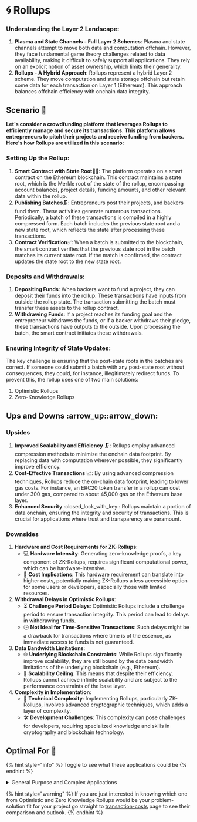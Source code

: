 # 🌀 Rollups



### **Understanding the Layer 2 Landscape:**

1. **Plasma and State Channels - Full Layer 2 Schemes**: Plasma and state channels attempt to move both data and computation offchain. However, they face fundamental game theory challenges related to data availability, making it difficult to safely support all applications. They rely on an explicit notion of asset ownership, which limits their generality.
2. **Rollups - A Hybrid Approach**: Rollups represent a hybrid Layer 2 scheme. They move computation and state storage offchain but retain some data for each transaction on Layer 1 (Ethereum). This approach balances offchain efficiency with onchain data integrity.



## Scenario 🌟

**Let's consider a crowdfunding platform that leverages Rollups to efficiently manage and secure its transactions. This platform allows entrepreneurs to pitch their projects and receive funding from backers. Here's how Rollups are utilized in this scenario:**

### **Setting Up the Rollup:**

1. **Smart Contract with State Root**📜🌳: The platform operates on a smart contract on the Ethereum blockchain. This contract maintains a state root, which is the Merkle root of the state of the rollup, encompassing account balances, project details, funding amounts, and other relevant data within the rollup.
2. **Publishing Batches**🗜️: Entrepreneurs post their projects, and backers fund them. These activities generate numerous transactions. Periodically, a batch of these transactions is compiled in a highly compressed form. Each batch includes the previous state root and a new state root, which reflects the state after processing these transactions.
3. **Contract Verification**✅: When a batch is submitted to the blockchain, the smart contract verifies that the previous state root in the batch matches its current state root. If the match is confirmed, the contract updates the state root to the new state root.

### **Deposits and Withdrawals:**

1. **Depositing Funds**: When backers want to fund a project, they can deposit their funds into the rollup. These transactions have inputs from outside the rollup state. The transaction submitting the batch must transfer these assets to the rollup contract.
2. **Withdrawing Funds**: If a project reaches its funding goal and the entrepreneur withdraws the funds, or if a backer withdraws their pledge, these transactions have outputs to the outside. Upon processing the batch, the smart contract initiates these withdrawals.

### **Ensuring Integrity of State Updates:**

The key challenge is ensuring that the post-state roots in the batches are correct. If someone could submit a batch with any post-state root without consequences, they could, for instance, illegitimately redirect funds. To prevent this, the rollup uses one of two main solutions:&#x20;

1. Optimistic Rollups
2. Zero-Knowledge Rollups



## Ups and Downs :arrow\_up::arrow\_down:

### Upsides

1. **Improved Scalability and Efficiency** 🗜️: Rollups employ advanced compression methods to minimize the onchain data footprint. By replacing data with computation wherever possible, they significantly improve efficiency.
2. **Cost-Effective Transactions** 📈: By using advanced compression techniques, Rollups reduce the on-chain data footprint, leading to lower gas costs. For instance, an ERC20 token transfer in a rollup can cost under 300 gas, compared to about 45,000 gas on the Ethereum base layer.
3. **Enhanced Security** :closed\_lock\_with\_key:: Rollups maintain a portion of data onchain, ensuring the integrity and security of transactions. This is crucial for applications where trust and transparency are paramount.

### Downsides

1. **Hardware and Cost Requirements for ZK-Rollups**:&#x20;
   * 💻 **Hardware Intensity**: Generating zero-knowledge proofs, a key component of ZK-Rollups, requires significant computational power, which can be hardware-intensive.
   * 💸 **Cost Implications**: This hardware requirement can translate into higher costs, potentially making ZK-Rollups a less accessible option for some users or developers, especially those with limited resources.
2. **Withdrawal Delays in Optimistic Rollups**:&#x20;
   * ⏳ **Challenge Period Delays**: Optimistic Rollups include a challenge period to ensure transaction integrity. This period can lead to delays in withdrawing funds.
   * 🕒 **Not Ideal for Time-Sensitive Transactions**: Such delays might be a drawback for transactions where time is of the essence, as immediate access to funds is not guaranteed.
3. **Data Bandwidth Limitations**:&#x20;
   * 🌐 **Underlying Blockchain Constraints**: While Rollups significantly improve scalability, they are still bound by the data bandwidth limitations of the underlying blockchain (e.g., Ethereum).
   * 🚧 **Scalability Ceiling**: This means that despite their efficiency, Rollups cannot achieve infinite scalability and are subject to the performance constraints of the base layer.
4. **Complexity in Implementation**:&#x20;
   * 🧠 **Technical Complexity**: Implementing Rollups, particularly ZK-Rollups, involves advanced cryptographic techniques, which adds a layer of complexity.
   * 🛠️ **Development Challenges**: This complexity can pose challenges for developers, requiring specialized knowledge and skills in cryptography and blockchain technology.

## Optimal For 🎯

{% hint style="info" %}
Toggle to see what these applications could be
{% endhint %}

<details>

<summary>General Purpose and Complex Applications</summary>



1. **DeFi Applications**: In the decentralized finance (DeFi) space, Rollups can be particularly useful. They provide the necessary scalability to handle complex financial transactions and interactions, such as trading, lending, and borrowing, while ensuring security and data integrity.
2. **NFT Marketplaces**: For Non-Fungible Token (NFT) platforms, Rollups offer an efficient way to manage a high volume of minting, buying, and selling activities. They reduce the gas costs associated with these transactions, making NFT trading more accessible.
3. **Smart Contract Execution**: Rollups are well-suited for applications that require complex smart contract interactions. By offloading computation offchain, they allow for more complex and computationally intensive contracts to be executed more efficiently than on the main chain.
4. **Cross-Chain Interactions**: For applications that require interactions across different blockchain networks, Rollups can facilitate more efficient cross-chain transactions and communication.
5. **Privacy-Focused Applications**: Especially with ZK-Rollups, there is an added layer of privacy since transaction data is compressed and validated through zero-knowledge proofs, making them suitable for applications that prioritize user privacy.
6. **Scalable DApps (Decentralized Applications)**: DApps that aim to scale without compromising on security and decentralization benefit from Rollups. They can handle more users and transactions without the typical bottlenecks of the main blockchain.
7. **Enterprise Blockchain Solutions**: For businesses and enterprises looking to leverage blockchain technology for supply chain management, identity verification, and other applications, Rollups provide a scalable and efficient solution.

</details>





{% hint style="warning" %}
If you are just interested in knowing which one from Optimistic and Zero Knowledge Rollups would be your problem-solution fit for your project go straight to [transaction-costs](../../transaction-costs/ "mention") page to see their comparison and outlook.
{% endhint %}
